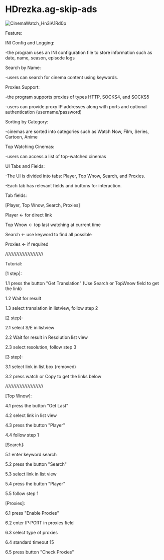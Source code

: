 # HDrezka.ag-skip-ads

![CinemaWatch_Hn3iA1Rd0p](https://github.com/CyberP1nk/HDrezka.ag-skip-ads/assets/80653515/1ce49bf5-98f2-4081-8aab-620139cf0952)

Feature:

INI Config and Logging:

-the program uses an INI configuration file to store information such as date, name, season, episode logs

Search by Name:

-users can search for cinema content using keywords.

Proxies Support:

-the program supports proxies of types HTTP, SOCKS4, and SOCKS5

-users can provide proxy IP addresses along with ports and optional authentication (username/password)

Sorting by Category:

-cinemas are sorted into categories such as Watch Now, Film, Series, Cartoon, Anime

Top Watching Cinemas:

-users can access a list of top-watched cinemas

UI Tabs and Fields:

-The UI is divided into tabs: Player, Top Wnow, Search, and Proxies.

-Each tab has relevant fields and buttons for interaction.
	
Tab fields:

[Player, Top Wnow, Search, Proxies]

Player <- for direct link

Top Wnow <- top last watching at current time

Search <- use keyword to find all possible

Proxies <- if required

////////////////////////

Tutorial:

[1 step]:

1.1 press the button "Get Translation" (Use Search or TopWnow field to get the link)

1.2 Wait for result

1.3 select translation in listview, follow step 2

[2 step]:

2.1 select S/E in listview 

2.2 Wait for result in Resolution list view

2.3 select resolution, follow step 3

[3 step]:

3.1 select link in list box (removed)

3.2 press watch or Copy to get the links below

////////////////////////

[Top Wnow]:

4.1 press the button "Get Last"

4.2 select link in list view

4.3 press the button "Player"

4.4 follow step 1

[Search]:

5.1 enter keyword search

5.2 press the button "Search"

5.3 select link in list view

5.4 press the button "Player"

5.5 follow step 1

[Proxies]:

6.1 press "Enable Proxies"

6.2 enter IP:PORT in proxies field

6.3 select type of proxies

6.4 standard timeout 15

6.5 press button "Check Proxies"
